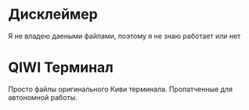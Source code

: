# Дисклеймер
Я не владею даеными файлами, поэтому я 
не знаю работает или нет

# QIWI Терминал
Просто файлы оригинального Киви терминала.
Пропатченные для автономной работы.
